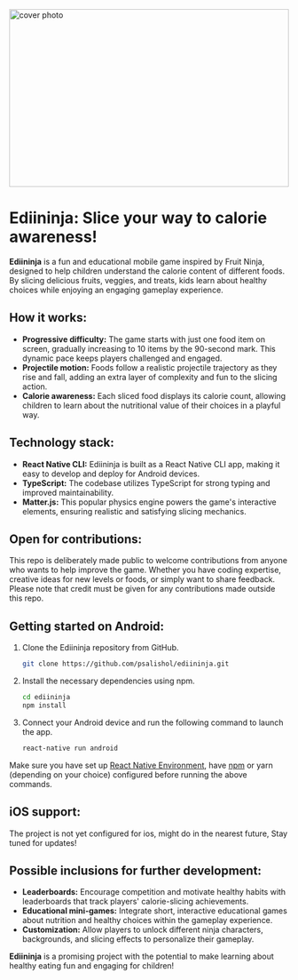 

<img style="width: 100%; height: 320px;" src="https://github.com/psalishol/ediininja/assets/85138073/73a6ffd0-2a2c-4570-98e8-9a5b578ffce4" alt="cover photo" >

# Ediininja: Slice your way to calorie awareness!

**Ediininja** is a fun and educational mobile game inspired by Fruit Ninja, designed to help children understand the calorie content of different foods. By slicing delicious fruits, veggies, and treats, kids learn about healthy choices while enjoying an engaging gameplay experience.

## How it works:

- **Progressive difficulty:** The game starts with just one food item on screen, gradually increasing to 10 items by the 90-second mark. This dynamic pace keeps players challenged and engaged.
- **Projectile motion:** Foods follow a realistic projectile trajectory as they rise and fall, adding an extra layer of complexity and fun to the slicing action.
- **Calorie awareness:** Each sliced food displays its calorie count, allowing children to learn about the nutritional value of their choices in a playful way.

## Technology stack:

- **React Native CLI:** Ediininja is built as a React Native CLI app, making it easy to develop and deploy for Android devices.
- **TypeScript:** The codebase utilizes TypeScript for strong typing and improved maintainability.
- **Matter.js:** This popular physics engine powers the game's interactive elements, ensuring realistic and satisfying slicing mechanics.

## Open for contributions:

This repo is deliberately made public to welcome contributions from anyone who wants to help improve the game. Whether you have coding expertise, creative ideas for new levels or foods, or simply want to share feedback. Please note that credit must be given for any contributions made outside this repo.

## Getting started on Android:

1. Clone the Ediininja repository from GitHub.

    ```bash
    git clone https://github.com/psalishol/ediininja.git
    ```

2. Install the necessary dependencies using npm.

    ```bash
    cd ediininja
    npm install
    ```

3. Connect your Android device and run the following command to launch the app.

    ```bash
    react-native run android
    ```

Make sure you have set up [React Native Environment](https://reactnative.dev/docs/environment-setup), have [npm](https://www.npmjs.com/) or yarn (depending on your choice) configured before running the above commands.


## iOS support:

The project is not yet configured for ios, might do in the nearest future, Stay tuned for updates!

## Possible inclusions for further development:

- **Leaderboards:** Encourage competition and motivate healthy habits with leaderboards that track players' calorie-slicing achievements.
- **Educational mini-games:** Integrate short, interactive educational games about nutrition and healthy choices within the gameplay experience.
- **Customization:** Allow players to unlock different ninja characters, backgrounds, and slicing effects to personalize their gameplay.

**Ediininja** is a promising project with the potential to make learning about healthy eating fun and engaging for children!
